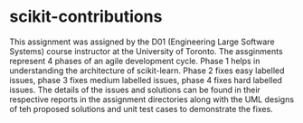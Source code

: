# scikit-contributions
This assignment was assigned by the D01 (Engineering Large Software Systems) course instructor at the University of Toronto. The assginments represent 4 phases of an agile development cycle. Phase 1 helps in understanding the architecture of scikit-learn. Phase 2 fixes easy labelled issues, phase 3 fixes medium labelled issues, phase 4 fixes hard labelled issues. The details of the issues and solutions can be found in their respective reports in the assignment directories along with the UML designs of teh proposed solutions and unit test cases to demonstrate the fixes.
